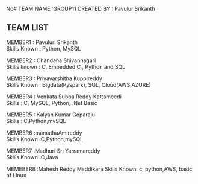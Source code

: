 No# TEAM NAME :GROUP11
CREATED BY : PavuluriSrikanth
## TEAM LIST
MEMBER1 : Pavuluri Srikanth <br/>
Skills Known : Python, MySQL <br/>

MEMBER2 : Chandana Shivannagari <br/>
Skills known : C, Embedded C , Python and SQL <br/>

MEMBER3 : Priyavarshitha Kuppireddy <br/>
Skills Known : Bigdata(Pyspark), SQL, Cloud(AWS,AZURE) <br/>

MEMBER4 : Venkata Subba Reddy Kattameedi <br/>
Skills : C, MySQL, Python, .Net Basic <br/>

MEMBER5 : Kalyan Kumar Goparaju <br/>
Skills : C,Python,mySQL <br/>

MEMBER6 :mamathaAmireddy <br/>
Skills Known :C,Python,mySQL <br/>

MEMBER7 :Madhuri Sri Yarramareddy <br/>
Skills Known :C,Java <br/>

MEMEBER8 :Mahesh Reddy Maddikara
Skills Known: c, python,AWS, basic of Linux 

